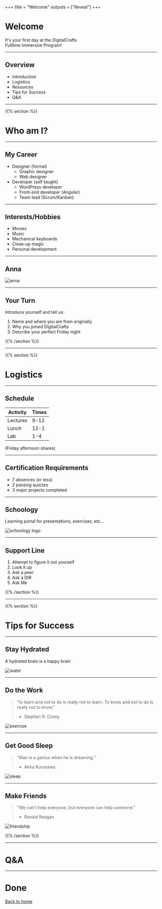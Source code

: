 +++
title = "Welcome"
outputs = ["Reveal"]
+++

# Welcome

It's your first day at the DigitalCrafts<br>
Fulltime Immersive Program!

---

## Overview

- Introduction
- Logistics
- Resources
- Tips for Success
- Q&A

---

{{% section %}}

# Who am I?

---

## My Career

- Designer (formal)
  - Graphic designer
  - Web designer
- Developer (self taught)
  - WordPress developer
  - Front-end developer (Angular)
  - Team lead (Scrum/Kanban)

---

## Interests/Hobbies

- Movies
- Music
- Mechanical keyboards
- Close-up magic
- Personal development

---

## Anna

![anna](./anna.jpg)

---

## Your Turn

Introduce yourself and tell us:

1. Name and where you are from originally
2. Why you joined DigitalCrafts
3. Describe your perfect Friday night

{{% /section %}}

---

{{% section %}}

# Logistics

---

## Schedule

| Activity | Times |
| -------- | ----- |
| Lectures | 9-12  |
| Lunch    | 12-1  |
| Lab      | 1-4   |

(Friday afternoon shares)

---

## Certification Requirements

- 7 absences (or less)
- 2 passing quizzes
- 3 major projects completed

---

## Schoology

Learning portal for presentations, exercises, etc...

![schoology logo](./schoology.jpg)

---

## Support Line

1. Attempt to figure it out yourself
2. Look it up
3. Ask a peer
4. Ask a DIR
5. Ask Me

{{% /section %}}

---

{{% section %}}

# Tips for Success

---

## Stay Hydrated

A hydrated brain is a happy brain

![water](./water.gif)

---

## Do the Work

> "to learn and not to do is really not to learn. To know and not to do is really not to know."
>
> - Stephen R. Covey

![exercise](./exercise.gif)

---

## Get Good Sleep

> "Man is a genius when he is dreaming."
>
> - Akira Kurosawa

![sleep](./sleep.webp)

---

## Make Friends

> "We can't help everyone, but everyone can help someone."
>
> - Ronald Reagan

![friendship](./friendship.gif)

{{% /section %}}

---

# Q&A

---

# Done

[Back to home](/#/1)
